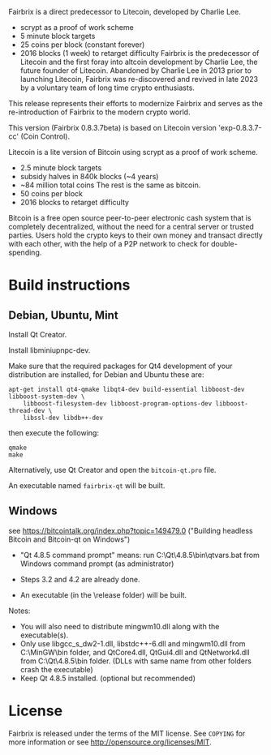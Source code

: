 Fairbrix is a direct predecessor to Litecoin, developed by Charlie Lee.
 - scrypt as a proof of work scheme
 - 5 minute block targets
 - 25 coins per block (constant forever)
 - 2016 blocks (1 week) to retarget difficulty
Fairbrix is the predecessor of Litecoin and the first foray into altcoin
 development by Charlie Lee, the future founder of Litecoin.
Abandoned by Charlie Lee in 2013 prior to launching Litecoin, Fairbrix
was re-discovered and revived in late 2023 by a voluntary team of long time crypto enthusiasts.

This release represents their efforts to modernize Fairbrix and serves as the re-introduction 
of Fairbrix to the modern crypto world. 

This version (Fairbrix 0.8.3.7beta) is based on Litecoin version 'exp-0.8.3.7-cc' (Coin Control).

Litecoin is a lite version of Bitcoin using scrypt as a proof of work scheme.
 - 2.5 minute block targets
 - subsidy halves in 840k blocks (~4 years)
 - ~84 million total coins
The rest is the same as bitcoin.
 - 50 coins per block
 - 2016 blocks to retarget difficulty

Bitcoin is a free open source peer-to-peer electronic cash system that is
completely decentralized, without the need for a central server or trusted
parties.  Users hold the crypto keys to their own money and transact directly
with each other, with the help of a P2P network to check for double-spending.


Build instructions 
===================

Debian, Ubuntu, Mint
--------------------

Install Qt Creator.

Install libminiupnpc-dev.

Make sure that the required packages for Qt4 development of your
distribution are installed, for Debian and Ubuntu these are:

    apt-get install qt4-qmake libqt4-dev build-essential libboost-dev libboost-system-dev \
        libboost-filesystem-dev libboost-program-options-dev libboost-thread-dev \
        libssl-dev libdb++-dev

then execute the following:

    qmake
    make

Alternatively, use Qt Creator and open the `bitcoin-qt.pro` file.

An executable named `fairbrix-qt` will be built.


Windows
--------

see https://bitcointalk.org/index.php?topic=149479.0
("Building headless Bitcoin and Bitcoin-qt on Windows")

 - "Qt 4.8.5 command prompt" means: run C:\Qt\4.8.5\bin\qtvars.bat from Windows command prompt (as administrator)

 - Steps 3.2 and 4.2 are already done.

 - An executable (in the \release folder) will be built.

Notes:

 - You will also need to distribute mingwm10.dll along with the executable(s).
 - Only use libgcc_s_dw2-1.dll, libstdc++-6.dll and mingwm10.dll from C:\MinGW\bin folder,
   and QtCore4.dll, QtGui4.dll and QtNetwork4.dll from C:\Qt\4.8.5\bin folder.
   (DLLs with same name from other folders crash the executable)
 - Keep Qt 4.8.5 installed. (optional but recommended)


License
========

Fairbrix is released under the terms of the MIT license. See `COPYING` for more
information or see http://opensource.org/licenses/MIT.

